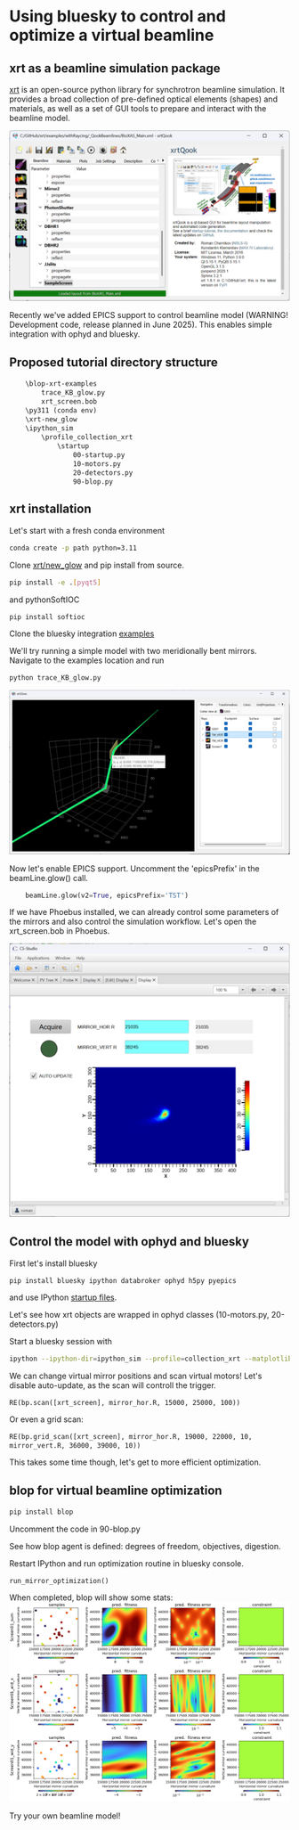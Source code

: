 # Using bluesky to control and optimize a virtual beamline

## xrt as a beamline simulation package
[xrt](https://xrt.readthedocs.io/) is an open-source python library for synchrotron beamline simulation. It provides a broad
collection of pre-defined optical elements (shapes) and materials, as well as a set of GUI tools to
prepare and interact with the beamline model.

![xrt_gui](images/xrt_qook.png)

Recently we've added EPICS support to control beamline model (WARNING! Development code, release planned in June 2025).
This enables simple integration with ophyd and bluesky.

## Proposed tutorial directory structure
```tutorial-top-level
    \blop-xrt-examples
        trace_KB_glow.py
        xrt_screen.bob
    \py311 (conda env)
    \xrt-new_glow
    \ipython_sim
        \profile_collection_xrt
            \startup
                00-startup.py
                10-motors.py
                20-detectors.py
                90-blop.py
```


## xrt installation
Let's start with a fresh conda environment

```bash
conda create -p path python=3.11
```

Clone [xrt/new_glow](https://github.com/kklmn/xrt/tree/new_glow) and pip install from source.

```bash
pip install -e .[pyqt5]
```

and pythonSoftIOC

```bash
pip install softioc
```

Clone the bluesky integration [examples](https://github.com/yxrmz/blop-xrt-examples/tree/main)

We'll try running a simple model with two meridionally bent mirrors. Navigate to the examples location and run

```bash
python trace_KB_glow.py
```

![xrt_gui](images/xrt_glow.png)

Now let's enable EPICS support.
Uncomment the 'epicsPrefix' in the beamLine.glow() call.

```python
    beamLine.glow(v2=True, epicsPrefix='TST')
```

If we have Phoebus installed, we can already control some parameters of the mirrors and also control the simulation workflow.
Let's open the xrt_screen.bob in Phoebus.

![xrt_screen_bob](images/phoebus_xrt.png)

## Control the model with ophyd and bluesky

First let's install bluesky

```bash
pip install bluesky ipython databroker ophyd h5py pyepics
```

and use IPython [startup files](https://github.com/yxrmz/profile_collection_xrt).

Let's see how xrt objects are wrapped in ophyd classes (10-motors.py, 20-detectors.py)

Start a bluesky session with

```bash
ipython --ipython-dir=ipython_sim --profile=collection_xrt --matplotlib=qt
```
 
We can change virtual mirror positions and scan virtual motors! Let's disable auto-update, as the scan will controll the trigger.

```ipython
RE(bp.scan([xrt_screen], mirror_hor.R, 15000, 25000, 100))
```

Or even a grid scan:

```ipython
RE(bp.grid_scan([xrt_screen], mirror_hor.R, 19000, 22000, 10, mirror_vert.R, 36000, 39000, 10))
```

This takes some time though, let's get to more efficient optimization.

## blop for virtual beamline optimization

```bash
pip install blop
```

Uncomment the code in 90-blop.py

See how blop agent is defined: degrees of freedom, objectives, digestion.

Restart IPython and run optimization routine in bluesky console.

```ipython
run_mirror_optimization()
```

When completed, blop will show some stats:
![blop_stats](images/blop_opt.png)

Try your own beamline model!
